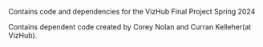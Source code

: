 Contains code and dependencies for the VizHub Final Project Spring 2024

Contains dependent code created by Corey Nolan and Curran Kelleher(at VizHub).

